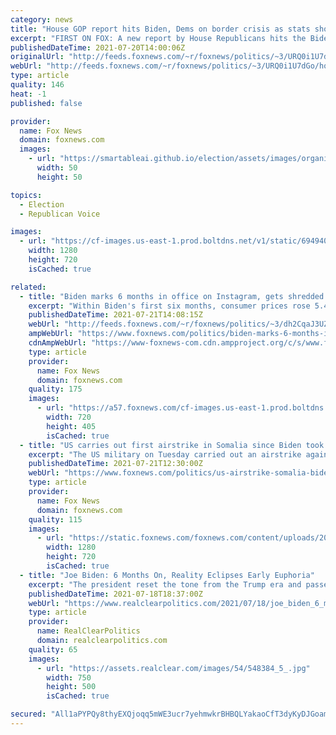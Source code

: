 ```yaml
---
category: news
title: "House GOP report hits Biden, Dems on border crisis as stats show continued migrant surge"
excerpt: "FIRST ON FOX: A new report by House Republicans hits the Biden administration and Democratic lawmakers for the southern border crisis just as new numbers show a continued migrant surge."
publishedDateTime: 2021-07-20T14:00:06Z
originalUrl: "http://feeds.foxnews.com/~r/foxnews/politics/~3/URQ0i1U7dGo/house-gop-report-biden-dems-border-crisis-stats-migrant-surge"
webUrl: "http://feeds.foxnews.com/~r/foxnews/politics/~3/URQ0i1U7dGo/house-gop-report-biden-dems-border-crisis-stats-migrant-surge"
type: article
quality: 146
heat: -1
published: false

provider:
  name: Fox News
  domain: foxnews.com
  images:
    - url: "https://smartableai.github.io/election/assets/images/organizations/foxnews.com-50x50.jpg"
      width: 50
      height: 50

topics:
  - Election
  - Republican Voice

images:
  - url: "https://cf-images.us-east-1.prod.boltdns.net/v1/static/694940094001/be4ab425-a0b5-4bb2-b937-8add142c15a2/ea903716-737c-4736-a554-1adbb05e6bce/1280x720/match/image.jpg"
    width: 1280
    height: 720
    isCached: true

related:
  - title: "Biden marks 6 months in office on Instagram, gets shredded in comments"
    excerpt: "Within Biden's first six months, consumer prices rose 5.4% in June from the previous year, and gas prices are now averaging 98 cents higher than this time last year."
    publishedDateTime: 2021-07-21T14:08:15Z
    webUrl: "http://feeds.foxnews.com/~r/foxnews/politics/~3/dh2CqaJ3UZ4/biden-marks-6-months-in-office-on-instagram-gets-shredded-in-comments"
    ampWebUrl: "https://www.foxnews.com/politics/biden-marks-6-months-in-office-on-instagram-gets-shredded-in-comments.amp"
    cdnAmpWebUrl: "https://www-foxnews-com.cdn.ampproject.org/c/s/www.foxnews.com/politics/biden-marks-6-months-in-office-on-instagram-gets-shredded-in-comments.amp"
    type: article
    provider:
      name: Fox News
      domain: foxnews.com
    quality: 175
    images:
      - url: "https://a57.foxnews.com/cf-images.us-east-1.prod.boltdns.net/v1/static/694940094001/ff65d410-0f23-4584-912e-960c5257a31c/99d3cbaa-c96e-4963-80ee-de2517a9d308/1280x720/match/720/405/image.jpg?ve=1&tl=1"
        width: 720
        height: 405
        isCached: true
  - title: "US carries out first airstrike in Somalia since Biden took office"
    excerpt: "The US military on Tuesday carried out an airstrike against terrorist militants in Somalia — the first such strike in the country since President Joe Biden took office in January."
    publishedDateTime: 2021-07-21T12:30:00Z
    webUrl: "https://www.foxnews.com/politics/us-airstrike-somalia-biden"
    type: article
    provider:
      name: Fox News
      domain: foxnews.com
    quality: 115
    images:
      - url: "https://static.foxnews.com/foxnews.com/content/uploads/2020/11/al-nusra-front-REUTERS.jpg"
        width: 1280
        height: 720
        isCached: true
  - title: "Joe Biden: 6 Months On, Reality Eclipses Early Euphoria"
    excerpt: "The president reset the tone from the Trump era and passed a huge Covid relief bill but other priorities have hit formidable political obstacles Joe Biden holds a press conference with the German chancellor,"
    publishedDateTime: 2021-07-18T18:37:00Z
    webUrl: "https://www.realclearpolitics.com/2021/07/18/joe_biden_6_months_on_reality_eclipses_early_euphoria_547451.html"
    type: article
    provider:
      name: RealClearPolitics
      domain: realclearpolitics.com
    quality: 65
    images:
      - url: "https://assets.realclear.com/images/54/548384_5_.jpg"
        width: 750
        height: 500
        isCached: true

secured: "All1aPYPQy8thyEXQjoqq5mWE3ucr7yehmwkrBHBQLYakaoCfT3dyKyDJGoamPV8UKsmlHNnar5Co3DKFf2U5Lvv8zpOKG5rJ3pKTp918N9RzeTwYC3/m6i/G7Rz2Y99eJHVqiA8HFmtRLQ4G00CxYjCKR/8DjjovszfT7W+nVAWoeb+2cD3qRIT0Zg/hw8S9GNyaprN/0yLM4hLyJmd0ZH7dePGteLB6AIZyCRi10GQr4w4fxFP+YmxI835VC7JMQHc7xwLpBSKn35cAWra+GIfsM+zn7XnVhMwc060J6owSEjCkMPCOL9s7VgVLWPu8H3avcOzQ+CTEogXNtMroSZc4i3R9e4FEJ0EkoLh+H0=;ra3D1EHrFyYO3r7Lc4Ytzw=="
---
```


